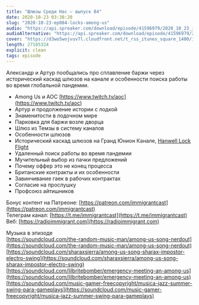 ```yaml
---
title: "Шлюзы Среди Нас — выпуск 84"
date: 2020-10-23 03:38:20
slug: "2020-10-23-ep084-locks-among-us"
audio: "https://api.spreaker.com/download/episode/41596979/2020_10_23_icast_ep084_locks_among_us.mp3"
audioAlternative: "https://api.spreaker.com/download/episode/41596979/2020_10_23_icast_ep084_locks_among_us.mp3"
cover: "https://d3wo5wojvuv7l.cloudfront.net/t_rss_itunes_square_1400/images.spreaker.com/original/a33bb92f729507479f3ddf0efbd5d300.jpg"
length: 27105324
explicit: clean
tags: episode
---
```


Александр и Артур пообщались про сплавление баржи через исторический каскад шлюзов на канале и особенности поиска работы во время глобальной пандемии.  
  
* Among Us и AOC [https://www.twitch.tv/aoc](https://www.twitch.tv/aoc)  
* Артур и продолжение истории с лодкой  
* Знаменитости в лодочном мире  
* Парковка для баржи возле дворца  
* Шлюз из Темзы в систему каналов  
* Особенности шлюзов  
* Исторический каскад шлюзов на Гранд Юнион Канале, [Hanwell Lock Flight](https://canalrivertrust.org.uk/places-to-visit/hanwell-lock-flight)
* Удаленный поиск работы во время пандемии  
* Мучительный выбор из пачки предложений  
* Почему оффер это не конец процесса  
* Британские контракты и их особенности  
* Завинчивание гаек в рабочих контрактах  
* Согласие на прослушку  
* Профсоюз айтишников  
  
Бонус контент на Патреоне: [https://patreon.com/immigrantcast](https://patreon.com/immigrantcast)  
Телеграм канал: [https://t.me/immigrantcast](https://t.me/immigrantcast)  
Веб: [https://radioimmigrant.com](https://radioimmigrant.com)  

Музыка в эпизоде  
[https://soundcloud.com/the-random-music-man/among-us-song-nerdout](https://soundcloud.com/the-random-music-man/among-us-song-nerdout)  
[https://soundcloud.com/sharaxsierra/among-us-song-sharax-impostor-electro-swing](https://soundcloud.com/sharaxsierra/among-us-song-sharax-impostor-electro-swing)  
[https://soundcloud.com/lilbritebomber/emergency-meeting-an-among-us](https://soundcloud.com/lilbritebomber/emergency-meeting-an-among-us)  
[https://soundcloud.com/music-gamer-freecopyright/musica-jazz-summer-swing-para-gameplays](https://soundcloud.com/music-gamer-freecopyright/musica-jazz-summer-swing-para-gameplays)
